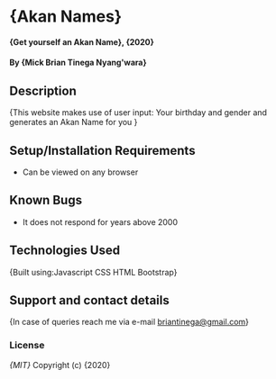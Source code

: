 # {Akan Names}
#### {Get yourself an Akan Name}, {2020}
#### By **{Mick Brian Tinega Nyang'wara}**
## Description
{This website makes use of user input:
Your birthday and gender and generates an Akan Name for you }
## Setup/Installation Requirements
* Can be viewed on any browser
## Known Bugs
* It does not respond for years above 2000
## Technologies Used
{Built using:Javascript
              CSS
              HTML
              Bootstrap}

## Support and contact details
{In case of queries reach me via e-mail briantinega@gmail.com}
### License
*{MIT}*
Copyright (c) {2020}
  